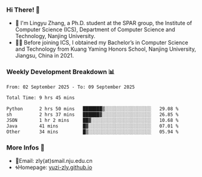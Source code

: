 ### Hi There! 👋 
- 🐳 I'm Lingyu Zhang, a Ph.D. student at the SPAR group, the Institute of Computer Science (ICS), Department of Computer Science and Technology, Nanjing University.
- 🧑‍🎓 Before joining ICS, I obtained my Bachelor’s in Computer Science and Technology from Kuang Yaming Honors School, Nanjing University, Jiangsu, China in 2021.

### Weekly Development Breakdown :bar_chart:

<!--START_SECTION:waka-->

```txt
From: 02 September 2025 - To: 09 September 2025

Total Time: 9 hrs 45 mins

Python      2 hrs 50 mins   ███████▒░░░░░░░░░░░░░░░░░   29.08 %
sh          2 hrs 37 mins   ██████▓░░░░░░░░░░░░░░░░░░   26.85 %
JSON        1 hr 2 mins     ██▓░░░░░░░░░░░░░░░░░░░░░░   10.68 %
Java        41 mins         █▓░░░░░░░░░░░░░░░░░░░░░░░   07.01 %
Other       34 mins         █▒░░░░░░░░░░░░░░░░░░░░░░░   05.94 %
```

<!--END_SECTION:waka-->

<!--
### Github Contributions :octocat:

![](https://raw.githubusercontent.com/yuzi-zly/yuzi-zly/output/github-contribution-grid-snake.svg)              
-->

### More Infos 📖

- 📧Email: zly(at)smail.nju.edu.cn
- 🌀Homepage: [yuzi-zly.github.io](https://yuzi-zly.github.io/)
